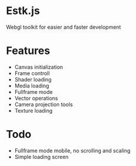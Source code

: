 Estk.js
=======

Webgl toolkit for easier and faster development

Features
========
 * Canvas initialization
 * Frame controll
 * Shader loading
 * Media loading
 * Fullframe mode
 * Vector operations
 * Camera projection tools
 * Texture loading

Todo
====
 * Fullframe mode mobile, no scrolling and scaling
 * Simple loading screen

